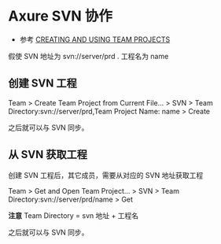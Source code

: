 # Axure SVN 协作

* 参考 [CREATING AND USING TEAM PROJECTS](https://www.axure.com/support/reference/team-projects)

假使 SVN 地址为 svn://server/prd . 工程名为 name

## 创建 SVN 工程

Team > Create Team Project from Current File... > SVN > Team Directory:svn://server/prd,Team Project Name: name > Create

之后就可以与 SVN 同步。

## 从 SVN 获取工程

创建 SVN 工程后，其它成员，需要从对应的 SVN 地址获取工程

Team > Get and Open Team Project... > SVN > Team Directory:svn://server/prd/name > Get

**注意** Team Directory = svn 地址 + 工程名

之后就可以与 SVN 同步。
